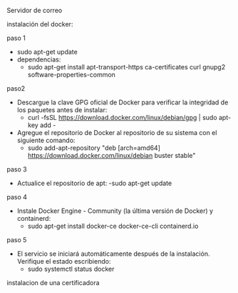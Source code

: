 Servidor de correo

instalación del docker:

paso 1
- sudo apt-get update
- dependencias:
  - sudo apt-get install apt-transport-https ca-certificates curl gnupg2 software-properties-common
  
paso2
  - Descargue la clave GPG oficial de Docker para verificar la integridad de los paquetes antes de instalar:
    - curl -fsSL https://download.docker.com/linux/debian/gpg | sudo apt-key add -
  - Agregue el repositorio de Docker al repositorio de su sistema con el siguiente comando:
    - sudo add-apt-repository "deb [arch=amd64] https://download.docker.com/linux/debian buster stable"
    
paso 3 
  - Actualice el repositorio de apt:
    -sudo apt-get update
   
paso 4 
  - Instale Docker Engine - Community (la última versión de Docker) y containerd:
    - sudo apt-get install docker-ce docker-ce-cli containerd.io
   
paso 5 
  - El servicio se iniciará automáticamente después de la instalación. Verifique el estado escribiendo:
    - sudo systemctl status docker

instalacion de una certificadora 
